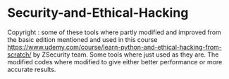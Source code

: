 # Security-and-Ethical-Hacking
Copyright : some of these tools where partly modified and improved from the basic edition mentioned and used in this course https://www.udemy.com/course/learn-python-and-ethical-hacking-from-scratch/ by ZSecurity team.
Some tools where just used as they are.
The modified codes where modified to give either better performance or more accurate results.
